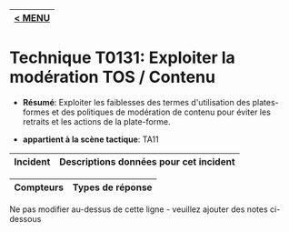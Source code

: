 |[< MENU](../../README.md)|
|---|
# Technique T0131: Exploiter la modération TOS / Contenu

* **Résumé**: Exploiter les faiblesses des termes d'utilisation des plates-formes et des politiques de modération de contenu pour éviter les retraits et les actions de la plate-forme.

* **appartient à la scène tactique**: TA11


|Incident |Descriptions données pour cet incident |
|-------- |-------------------- |



|Compteurs |Types de réponse |
|-------- |-------------- |


Ne pas modifier au-dessus de cette ligne - veuillez ajouter des notes ci-dessous